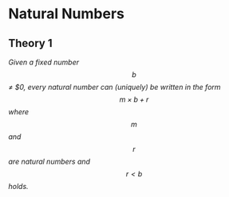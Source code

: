 # Natural Numbers

## Theory 1
_Given a fixed number $$b$$ ≠ $$0$, every natural number can (uniquely) be written in the form $$m \times b + r $$where $$m$$ and $$r$$ are natural numbers and $$r < b$$ holds._ 